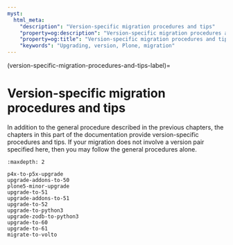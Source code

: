 ```yaml
---
myst:
  html_meta:
    "description": "Version-specific migration procedures and tips"
    "property=og:description": "Version-specific migration procedures and tips"
    "property=og:title": "Version-specific migration procedures and tips"
    "keywords": "Upgrading, version, Plone, migration"
---
```


(version-specific-migration-procedures-and-tips-label)=

# Version-specific migration procedures and tips

In addition to the general procedure described in the previous chapters, the chapters in this part of the documentation provide version-specific procedures and tips.
If your migration does not involve a version pair specified here, then you may follow the general procedures alone.

```{toctree}
:maxdepth: 2

p4x-to-p5x-upgrade
upgrade-addons-to-50
plone5-minor-upgrade
upgrade-to-51
upgrade-addons-to-51
upgrade-to-52
upgrade-to-python3
upgrade-zodb-to-python3
upgrade-to-60
upgrade-to-61
migrate-to-volto
```

